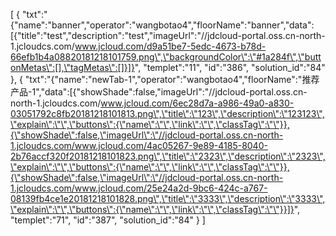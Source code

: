 [
	{
		"txt":"{\"name\":\"banner\",\"operator\":\"wangbotao4\",\"floorName\":\"banner\",\"data\":[{\"title\":\"test\",\"description\":\"test\",\"imageUrl\":\"//jdcloud-portal.oss.cn-north-1.jcloudcs.com/www.jcloud.com/d9a51be7-5edc-4673-b78d-66efb1b4a08820181218101759.png\",\"backgroundColor\":\"#1a284f\",\"buttonMetas\":[],\"tagMetas\":[]}]}",
		"templet":"11",
		"id":"386",
		"solution_id":"84"
	},
	{
		"txt":"{\"name\":\"newTab-1\",\"operator\":\"wangbotao4\",\"floorName\":\"推荐产品-1\",\"data\":[{\"showShade\":false,\"imageUrl\":\"//jdcloud-portal.oss.cn-north-1.jcloudcs.com/www.jcloud.com/6ec28d7a-a986-49a0-a830-03051792c8fb20181218101813.png\",\"title\":\"123\",\"description\":\"123123\",\"explain\":\"\",\"buttons\":{\"name\":\"\",\"link\":\"\",\"classTag\":\"\"}},{\"showShade\":false,\"imageUrl\":\"//jdcloud-portal.oss.cn-north-1.jcloudcs.com/www.jcloud.com/4ac05267-9e89-4185-8040-2b76accf320f20181218101823.png\",\"title\":\"2323\",\"description\":\"2323\",\"explain\":\"\",\"buttons\":{\"name\":\"\",\"link\":\"\",\"classTag\":\"\"}},{\"showShade\":false,\"imageUrl\":\"//jdcloud-portal.oss.cn-north-1.jcloudcs.com/www.jcloud.com/25e24a2d-9bc6-424c-a767-08139fb4ce1e20181218101828.png\",\"title\":\"3333\",\"description\":\"3333\",\"explain\":\"\",\"buttons\":{\"name\":\"\",\"link\":\"\",\"classTag\":\"\"}}]}",
		"templet":"71",
		"id":"387",
		"solution_id":"84"
	}
]